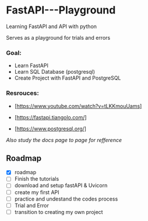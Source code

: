 # FastAPI---Playground

Learning FastAPI and API with python 

Serves as a playground for trials and errors

 ### Goal: 
 * Learn FastAPI
 * Learn SQL Database (postgresql)
 * Create Project with FastAPI and PostgreSQL

### Resrouces:

* [https://www.youtube.com/watch?v=tLKKmouUams]

* [https://fastapi.tiangolo.com/]

* [https://www.postgresql.org/]

_Also study the docs page to page for refference_

## Roadmap

- [x] roadmap
- [ ] Finish the tutorials
- [ ] download and setup fastAPI & Uvicorn
- [ ] create my first API
- [ ] practice and undestand the codes process
- [ ] Trial and Error
- [ ] transition to creating my own project
